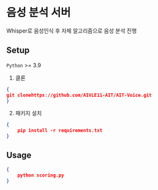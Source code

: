 # 음성 분석 서버
Whisper로 음성인식 후 자체 알고리즘으로 음성 분석 진행

## Setup
`Python` >= 3.9

1. 클론
```Json
{
git clonehttps://github.com/AIVLE11-AIT/AIT-Voice.git
}
```

2. 패키지 설치
```Json
{
    pip install -r requirements.txt
}
```

## Usage
```Json
{
    python scoring.py
}
```
